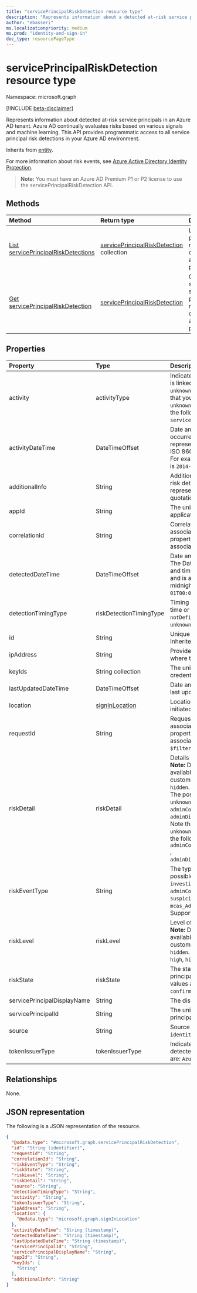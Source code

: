 ```yaml
---
title: "servicePrincipalRiskDetection resource type"
description: "Represents information about a detected at-risk service principal in an Azure AD tenant."
author: "ebasseri"
ms.localizationpriority: medium
ms.prod: "identity-and-sign-in"
doc_type: resourcePageType
---
```


# servicePrincipalRiskDetection resource type

Namespace: microsoft.graph

[!INCLUDE [beta-disclaimer](../../includes/beta-disclaimer.md)]

Represents information about detected at-risk service principals in an Azure AD tenant. Azure AD continually evaluates risks based on various signals and machine learning. This API provides programmatic access to all service principal risk detections in your Azure AD environment.

Inherits from [entity](../resources/entity.md).

For more information about risk events, see [Azure Active Directory Identity Protection](/azure/active-directory/identity-protection/overview-identity-protection). 

>**Note:** You must have an Azure AD Premium P1 or P2 license to use the servicePrincipalRiskDetection API.

## Methods
|Method|Return type|Description|
|:---|:---|:---|
|[List servicePrincipalRiskDetections](../api/identityprotectionroot-list-serviceprincipalriskdetections.md)|[servicePrincipalRiskDetection](../resources/serviceprincipalriskdetection.md) collection|List service principal risk detections and their properties.|
|[Get servicePrincipalRiskDetection](../api/serviceprincipalriskdetection-get.md)|[servicePrincipalRiskDetection](../resources/serviceprincipalriskdetection.md)|Get a specific service principal risk detection and its properties.|


## Properties
|Property|Type|Description|
|:---|:---|:---|
|activity|activityType|Indicates the activity type the detected risk is linked to.  The possible values are: `signin`, `unknownFutureValue`, `servicePrincipal`. Note that you must use the `Prefer: include-unknown-enum-members` request header to get the following value(s) in this [evolvable enum](/graph/best-practices-concept#handling-future-members-in-evolvable-enumerations): `servicePrincipal`. |
|activityDateTime|DateTimeOffset|Date and time when the risky activity occurred. The DateTimeOffset type represents date and time information using ISO 8601 format and is always in UTC time. For example, midnight UTC on Jan 1, 2014 is `2014-01-01T00:00:00Z`|
|additionalInfo|String|Additional information associated with the risk detection. This string value is represented as a JSON object with the quotations escaped. |
|appId|String|The unique identifier for the associated application.|
|correlationId|String|Correlation ID of the sign-in activity associated with the risk detection. This property is `null` if the risk detection is not associated with a sign-in activity.|
|detectedDateTime|DateTimeOffset|Date and time when the risk was detected. The DateTimeOffset type represents date and time information using ISO 8601 format and is always in UTC time. For example, midnight UTC on Jan 1, 2014 is `2014-01-01T00:00:00Z`.|
|detectionTimingType|riskDetectionTimingType|Timing of the detected risk , whether real-time or offline). The possible values are: `notDefined`, `realtime`, `nearRealtime`, `offline`, `unknownFutureValue`.|
|id|String|Unique identifier of the risk detection. Inherited from [entity](../resources/entity.md).|
|ipAddress|String|Provides the IP address of the client from where the risk occurred.|
|keyIds|String collection|The unique identifier (GUID) for the key credential associated with the risk detection.|
|lastUpdatedDateTime|DateTimeOffset|Date and time when the risk detection was last updated.|
|location|[signInLocation](signinlocation.md)|Location from where the sign-in was initiated. |
|requestId|String|Request identifier of the sign-in activity associated with the risk detection. This property is `null` if the risk detection is not associated with a sign-in activity. Supports `$filter` (`eq`).|
|riskDetail|riskDetail|Details of the detected risk. <br>**Note:** Details for this property are only available for Azure AD Premium P2 customers. P1 customers will be returned `hidden`. <br/>The possible values are: `none`, `hidden`, `unknownFutureValue`, `adminConfirmedServicePrincipalCompromised`, `adminDismissedAllRiskForServicePrincipal`. Note that you must use the `Prefer: include-unknown-enum-members` request header to get the following value(s) in this [evolvable enum](/graph/best-practices-concept#handling-future-members-in-evolvable-enumerations): `adminConfirmedServicePrincipalCompromised` , `adminDismissedAllRiskForServicePrincipal`.|
|riskEventType|String|The type of risk event detected. The possible values are:  `investigationsThreatIntelligence`, `generic`, `adminConfirmedServicePrincipalCompromised`, `suspiciousSignins`, `leakedCredentials`, `mcas_AddSecretToApp`, `unknownFutureValue`. Supports `$filter` (`eq`).|
|riskLevel|riskLevel|Level of the detected risk. <br>**Note:** Details for this property are only available for Azure AD Premium P2 customers. P1 customers will be returned `hidden`. The possible values are: `low`, `medium`, `high`, `hidden`, `none`, `unknownFutureValue`.|
|riskState|riskState|The state of a detected risky service principal or sign-in activity. The possible values are: `none`, `dismissed`, `atRisk`, `confirmedCompromised`, `unknownFutureValue`.|
|servicePrincipalDisplayName|String|	The display name for the service principal.|
|servicePrincipalId|String|The unique identifier for the service principal. Supports `$filter` (`eq`).|
|source|String|Source of the risk detection. For example, `identityProtection`.|
|tokenIssuerType|tokenIssuerType|Indicates the type of token issuer for the detected sign-in risk. The possible values are: `AzureAD`, `UnknownFutureValue`.|

## Relationships
None.

## JSON representation
The following is a JSON representation of the resource.
<!-- {
  "blockType": "resource",
  "keyProperty": "id",
  "@odata.type": "microsoft.graph.servicePrincipalRiskDetection",
  "baseType": "microsoft.graph.entity",
  "openType": false
}
-->
``` json
{
  "@odata.type": "#microsoft.graph.servicePrincipalRiskDetection",
  "id": "String (identifier)",
  "requestId": "String",
  "correlationId": "String",
  "riskEventType": "String",
  "riskState": "String",
  "riskLevel": "String",
  "riskDetail": "String",
  "source": "String",
  "detectionTimingType": "String",
  "activity": "String",
  "tokenIssuerType": "String",
  "ipAddress": "String",
  "location": {
    "@odata.type": "microsoft.graph.signInLocation"
  },
  "activityDateTime": "String (timestamp)",
  "detectedDateTime": "String (timestamp)",
  "lastUpdatedDateTime": "String (timestamp)",
  "servicePrincipalId": "String",
  "servicePrincipalDisplayName": "String",
  "appId": "String",
  "keyIds": [
    "String"
  ],
  "additionalInfo": "String"
}
```

